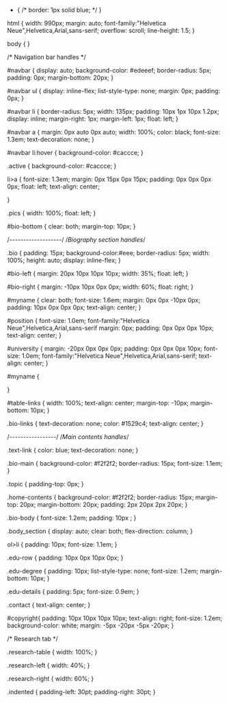 * {
	/*
	border: 1px solid blue;
	*/
}

html {
	width: 990px; 
	margin: auto;
	font-family:"Helvetica Neue",Helvetica,Arial,sans-serif; 
	overflow: scroll;
	line-height: 1.5;
}

body {
}

/* Navigation bar handles */

#navbar {
	display: auto;
	background-color: #edeeef;
	border-radius: 5px;
	padding: 0px;
	margin-bottom: 20px;
}

#navbar ul {
	display: inline-flex;
	list-style-type: none;
	margin: 0px;
	padding: 0px;
}

#navbar li {
	border-radius: 5px;
	width: 135px;
	padding: 10px 1px 10px 1.2px; 
	display: inline;
	margin-right: 1px;
	margin-left: 1px;
	float: left;
}

#navbar a {
	margin: 0px auto 0px auto;
	width: 100%;
	color: black;
	font-size: 1.3em;
	text-decoration: none;
}

#navbar li:hover {
	background-color: #caccce;
}

.active {
	background-color: #caccce;
}

li>a {
	font-size: 1.3em;
	margin: 0px 15px 0px 15px;
	padding: 0px 0px 0px 0px;
	float: left;
	text-align: center;
	
}

.pics {
	width: 100%;
	float: left;
}

#bio-bottom {
	clear: both;
	margin-top: 10px;
}


/*-------------------*/
/*Biography section handles*/

.bio {
	padding: 15px;
	background-color:#eee;
	border-radius: 5px;
	width: 100%;
	height: auto;
	display: inline-flex;
}

#bio-left {
	margin: 20px 10px 10px 10px;
	width: 35%;
	float: left;
}

#bio-right {
	margin: -10px 10px 0px 0px;
	width: 60%;
	float: right;
}

#myname {
	clear: both; 
	font-size: 1.6em;
	margin: 0px 0px -10px 0px;
	padding: 10px 0px 0px 0px;
	text-align: center;
}

#position {
	font-size: 1.0em;
	font-family:"Helvetica Neue",Helvetica,Arial,sans-serif
	margin: 0px; 
	padding: 0px 0px 0px 10px; 
	text-align: center;
}

#university {
	margin: -20px 0px 0px 0px;
	padding: 0px 0px 0px 10px; 
	font-size: 1.0em;
	font-family:"Helvetica Neue",Helvetica,Arial,sans-serif; 
	text-align: center;
}

#myname {

}

#table-links {
	width: 100%;
	text-align: center;
	margin-top: -10px;
	margin-bottom: 10px;
}

.bio-links {
	text-decoration: none; 
	color: #1529c4;
	text-align: center; 
}

/*-----------------*/
/*Main contents handles*/

.text-link {
	color: blue;
	text-decoration: none; 
}

.bio-main {
	background-color: #f2f2f2;
	border-radius: 15px;
	font-size: 1.1em;
}

.topic {
	padding-top: 0px;
}


.home-contents {
	background-color: #f2f2f2;
	border-radius: 15px;
	margin-top: 20px;
	margin-bottom: 20px;
	padding: 2px 20px 2px 20px;
}


.bio-body {
	font-size: 1.2em;
	padding: 10px ;
}



.body_section {
	display: auto;
	clear: both;
	flex-direction: column; 
}

ol>li {
	padding: 10px;
	font-size: 1.1em;
}


.edu-row {
	padding: 10px 0px 10px 0px;
}

.edu-degree {
	padding: 10px;
	list-style-type: none;
	font-size: 1.2em;
	margin-bottom: 10px;
}

.edu-details {
	padding: 5px;
	font-size: 0.9em;
}

.contact {
	text-align: center;
}


#copyright{
	padding: 10px 10px 10px 10px;
	text-align: right; 
	font-size: 1.2em;
	background-color: white;
	margin: -5px -20px -5px -20px;
}

/* Research tab */

.research-table {
	width: 100%;
}

.research-left {
	width: 40%;
}

.research-right {
	width: 60%;
}

.indented {
	padding-left: 30pt; 
	padding-right: 30pt;
}
